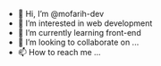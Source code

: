 - 👋 Hi, I’m @mofarih-dev
- 👀 I’m interested in web development
- 🌱 I’m currently learning front-end
- 💞️ I’m looking to collaborate on ...
- 📫 How to reach me ...

<!---
mofarih-dev/mofarih-dev is a ✨ special ✨ repository because its `README.md` (this file) appears on your GitHub profile.
You can click the Preview link to take a look at your changes.
--->
